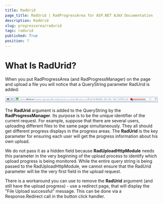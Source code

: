 ```yaml
---
title: RadUrid
page_title: RadUrid | RadProgressArea for ASP.NET AJAX Documentation
description: RadUrid
slug: progressarea/radurid
tags: radurid
published: True
position: 7
---
```


# What Is RadUrid?


When you put RadProgressArea (and RadProgressManager) on the page and upload a file you will notice that a QueryString parameter RadUrid is added:
 
![upload raduriid ](images/upload_radurid.png)

The **RadUrid** argument is added to the QueryString by the **RadProgressManager**. Its purpose is to be the unique identifier of the current request. For example, suppose that there are several users, uploading different files to the same page simultaneously. They all should get different progress displays in the progress areas. The **RadUrid** is the key parameter for ensuring each user will get the progress information about his own upload.

We do not pass it as a hidden field because **RadUploadHttpModule** needs this parameter in the very beginning of the upload process to identify which upload progress is being monitored. While the entire query string is being passed to the RadUploadHttpModule, we cannot ensure that the RadUrid parameter will be the very first field in the upload request.

There is a workaround you can use to remove the **RadUrid** argument (and still have the upload progress) - use a redirect page, that will display the "File Upload successful" message. This can be done via a Response.Redirect call in the button click handler. 